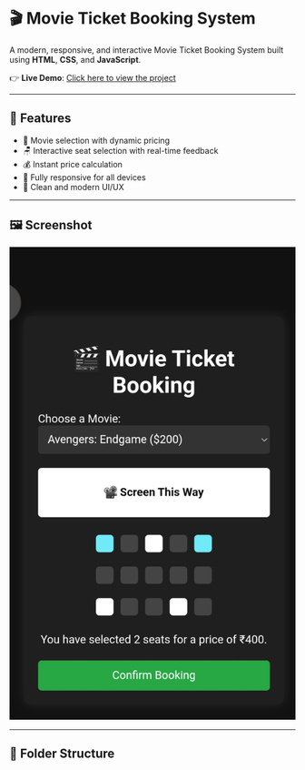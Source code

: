 # 🎬 Movie Ticket Booking System

A modern, responsive, and interactive Movie Ticket Booking System built using **HTML**, **CSS**, and **JavaScript**.

👉 **Live Demo**: [Click here to view the project](https://thanushagandimani.github.io/Movie-Ticket-booking-/)

---

## 🚀 Features

- 🎥 Movie selection with dynamic pricing
- 🪑 Interactive seat selection with real-time feedback
- 💰 Instant price calculation
- 📱 Fully responsive for all devices
- 🎨 Clean and modern UI/UX

---

## 🖼️ Screenshot

![Movie Ticket Booking Screenshot](screenshot.jpg)

---

## 📂 Folder Structure
